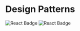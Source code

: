 # Design Patterns

![React Badge](https://img.shields.io/badge/-Java-blue?style=flat-square&logo=java)
![React Badge](https://img.shields.io/badge/-Maven-C71A36?style=flat-square&logo=Apache%20Maven&logoColor=white)
